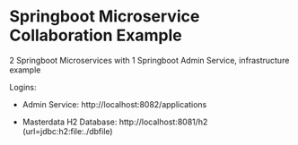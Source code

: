 # Springboot Microservice Collaboration Example
 2 Springboot Microservices with 1 Springboot Admin Service, infrastructure example
 

 Logins:
 
 - Admin Service: http://localhost:8082/applications
 
 - Masterdata H2 Database: http://localhost:8081/h2  (url=jdbc:h2:file:./dbfile)
 
